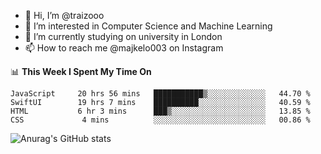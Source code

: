 - 👋 Hi, I’m @traizooo
- 👀 I’m interested in Computer Science and Machine Learning
- 🌱 I’m currently studying on university in London
- 📫 How to reach me @majkelo003 on Instagram

📊 <b>This Week I Spent My Time On</b>

<!--START_SECTION:waka-->
```text
JavaScript     20 hrs 56 mins   ███████████▒░░░░░░░░░░░░░   44.70 % 
SwiftUI        19 hrs 7 mins    ██████████░░░░░░░░░░░░░░░   40.59 % 
HTML           6 hr 3 mins      ███▒░░░░░░░░░░░░░░░░░░░░░   13.85 % 
CSS             4 mins          ░░░░░░░░░░░░░░░░░░░░░░░░░   00.86 % 
```
<!--END_SECTION:waka-->

![Anurag's GitHub stats](https://github-readme-stats.vercel.app/api?username=anuraghazra&show_icons=true&theme=radical)
